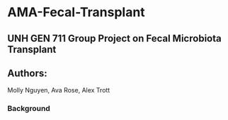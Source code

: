 # AMA-Fecal-Transplant

## UNH GEN 711 Group Project on Fecal Microbiota Transplant
## Authors: 
Molly Nguyen, Ava Rose, Alex Trott

### Background
